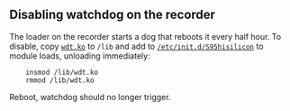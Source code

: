 ## Disabling watchdog on the recorder

The loader on the recorder starts a dog that reboots it every half hour. To disable, copy [`wdt.ko`](hi3536dv100/lib/wdt.ko) to `/lib` and add to [`/etc/init.d/S95hisilicon`](hi3536dv100/etc/init.d/S95hisilicon) to module loads, unloading immediately:
```
    insmod /lib/wdt.ko
    rmmod /lib/wdt.ko
```

Reboot, watchdog should no longer trigger.